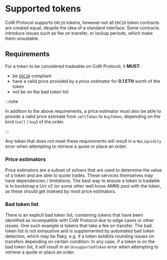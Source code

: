 # Supported tokens

CoW Protocol supports `ERC20` tokens, however not all `ERC20` token contracts are created equal, despite the idea of a standard interface. Some contracts introduce issues such as fee on transfer, or lockup periods, which make them unsuitable.

## Requirements

For a token to be considered tradeable on CoW Protocol, it **MUST**:

- be [`ERC20`](https://eips.ethereum.org/EIPS/eip-20) compliant
- have a valid price provided by a _price estimator_ for **0.1 ETH** worth of the token
- not be on the bad token list

:::note

In addition to the above requirements, a price estimator must also be able to provide a valid price estimate from `sellToken` to `buyToken`, depending on the kind (`sell` / `buy`) of the order.

:::

Any token that does not meet these requirements will result in a `NoLiquidity` error when attempting to retrieve a quote or place an order.

### Price estimators

Price estimators are a subset of solvers that are used to determine the value of a token and are able to quote trades. 
These services themselves may have dependencies / limitations. 
The best way to ensure a token is tradable is to bootstrap a Uni v2 (or some other well know AMM) pool with the token, as these should get indexed by most price estimators.

### Bad token list

There is an explicit bad token list, containing tokens that have been identified as incompatible with CoW Protocol due to edge cases or other issues.
One such example is tokens that take a fee on transfer.
The bad token list is not exhaustive and is supplemented by automated bad token detection, which may be flaky, e.g. if a token exhibits rounding issues on transfers depending on certain condition.
In any case, if a token is on the bad token list, it will result in an `UnsupportedToken` error when attempting to retrieve a quote or place an order.
